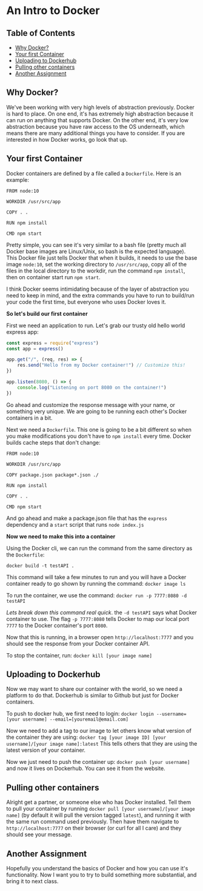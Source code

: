 # An Intro to Docker <!-- omit in toc -->

## Table of Contents <!-- omit in toc -->

- [Why Docker?](#why-docker)
- [Your first Container](#your-first-container)
- [Uploading to Dockerhub](#uploading-to-dockerhub)
- [Pulling other containers](#pulling-other-containers)
- [Another Assignment](#another-assignment)

## Why Docker?

We've been working with very high levels of abstraction previously. Docker is hard to place. On one end, it's has extremely high abstraction because it can run on anything that supports Docker. On the other end, it's very low abstraction because you have raw access to the OS underneath, which means there are many additional things you have to consider. If you are interested in how Docker works, go look that up.

## Your first Container

Docker containers are defined by a file called a `Dockerfile`. Here is an example:

```docker
FROM node:10

WORKDIR /usr/src/app

COPY . .

RUN npm install

CMD npm start
```

Pretty simple, you can see it's very similar to a bash file (pretty much all Docker base images are Linux/Unix, so bash is the expected language). This Docker file just tells Docker that when it builds, it needs to use the base image `node:10`, set the working directory to `/usr/src/app`, copy all of the files in the local directory to the workdir, run the command `npm install`, then on container start run `npm start`.

I think Docker seems intimidating because of the layer of abstraction you need to keep in mind, and the extra commands you have to run to build/run your code the first time, but everyone who uses Docker loves it.

**So let's build our first container**

First we need an application to run. Let's grab our trusty old hello world express app:

```js
const express = require("express")
const app = express()

app.get("/", (req, res) => {
    res.send("Hello from my Docker container!") // Customize this!
})

app.listen(8080, () => {
    console.log("Listening on port 8080 on the container!")
})
```

Go ahead and customize the response message with your name, or something very unique. We are going to be running each other's Docker containers in a bit.

Next we need a `Dockerfile`. This one is going to be a bit different so when you make modifications you don't have to `npm install` every time. Docker builds cache steps that don't change:

```Docker
FROM node:10

WORKDIR /usr/src/app

COPY package.json package*.json ./

RUN npm install

COPY . .

CMD npm start
```

And go ahead and make a package.json file that has the `express` dependency and a `start` script that runs `node index.js`

**Now we need to make this into a container**

Using the Docker cli, we can run the command from the same directory as the `Dockerfile`:

`docker build -t testAPI .`

This command will take a few minutes to run and you will have a Docker container ready to go shown by running the command: `docker image ls`

To run the container, we use the command: `docker run -p 7777:8080 -d testAPI`

_Lets break down this command real quick_. the `-d testAPI` says what Docker container to use. The flag `-p 7777:8080` tells Docker to map our local port `7777` to the Docker container's port `8080`.

Now that this is running, in a browser open `http://localhost:7777` and you should see the response from your Docker container API.

To stop the container, run: `docker kill [your image name]`

## Uploading to Dockerhub

Now we may want to share our container with the world, so we need a platform to do that. Dockerhub is similar to Github but just for Docker containers.

To push to docker hub, we first need to login: `docker login --username=[your username] --email=[youremail@email.com]`

Now we need to add a tag to our image to let others know what version of the container they are using:
`docker tag [your image ID] [your username]/[your image name]:latest` This tells others that they are using the latest version of your container.

Now we just need to push the container up: `docker push [your username]` and now it lives on Dockerhub. You can see it from the website.

## Pulling other containers

Alright get a partner, or someone else who has Docker installed. Tell them to pull your container by running `docker pull [your username]/[your image name]` (by default it will pull the version tagged `latest`), and running it with the same run command used previously. Then have them navigate to `http://localhost:7777` on their browser (or curl for all I care) and they should see your message.

## Another Assignment

Hopefully you understand the basics of Docker and how you can use it's functionality. Now I want you to try to build something more substantial, and bring it to next class.

